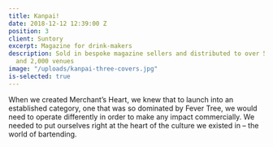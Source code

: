 ```yaml
---
title: Kanpai!
date: 2018-12-12 12:39:00 Z
position: 3
client: Suntory
excerpt: Magazine for drink-makers
description: Sold in bespoke magazine sellers and distributed to over 500 bartenders
  and 2,000 venues
image: "/uploads/kanpai-three-covers.jpg"
is-selected: true
---
```


When we created Merchant’s Heart, we knew that to launch into an established category, one that was so dominated by Fever Tree, we would need to operate differently in order to make any impact commercially. We needed to put ourselves right at the heart of the culture we existed in – the world of bartending.